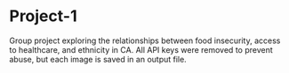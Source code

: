 # Project-1  
Group project exploring the relationships between food insecurity, access to healthcare, and ethnicity in CA.
All API keys were removed to prevent abuse, but each image is saved in an output file.